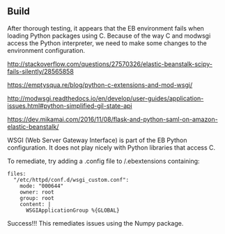 ## Build
After thorough testing, it appears that the EB environment fails when loading Python packages using C. Because of the way C and modwsgi access the Python interpreter, we need to make some changes to the environment configuration.

http://stackoverflow.com/questions/27570326/elastic-beanstalk-scipy-fails-silently/28565858

https://emptysqua.re/blog/python-c-extensions-and-mod-wsgi/

http://modwsgi.readthedocs.io/en/develop/user-guides/application-issues.html#python-simplified-gil-state-api

https://dev.mikamai.com/2016/11/08/flask-and-python-saml-on-amazon-elastic-beanstalk/

WSGI (Web Server Gateway Interface) is part of the EB Python configuration. It does not play nicely with Python libraries that access C.

To remediate, try adding a .config file to /.ebextensions containing:
```
files:
  "/etc/httpd/conf.d/wsgi_custom.conf":
    mode: "000644"
    owner: root
    group: root
    content: |
      WSGIApplicationGroup %{GLOBAL}
```

Success!!! This remediates issues using the Numpy package.
